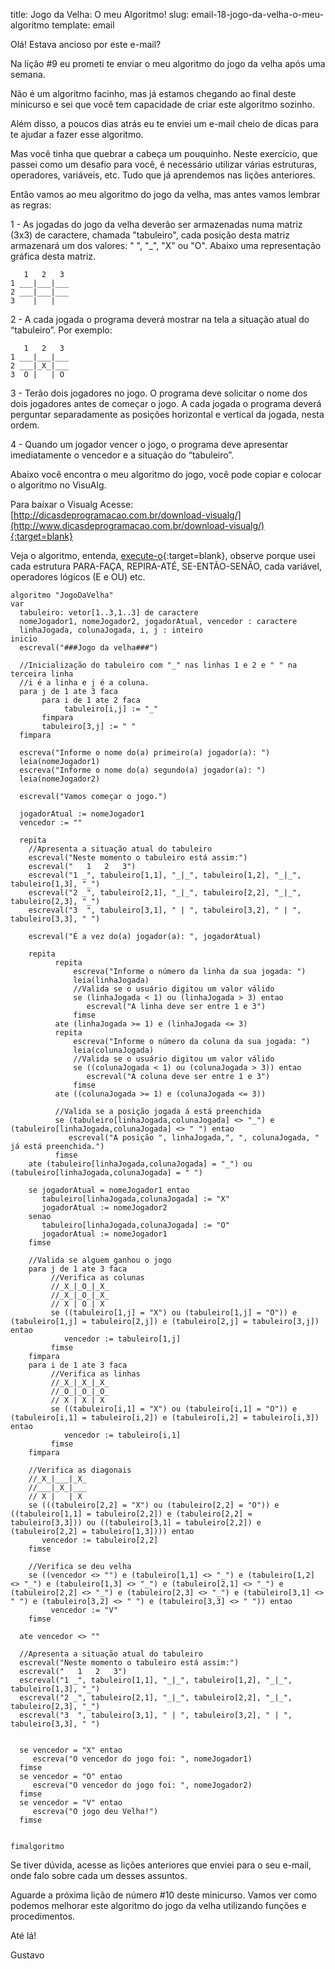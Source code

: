 title: Jogo da Velha: O meu Algoritmo! 
slug: email-18-jogo-da-velha-o-meu-algoritmo
template: email

Olá! Estava ancioso por este e-mail?

Na lição #9 eu prometi te enviar o meu algoritmo do jogo da velha após uma semana.

Não é um algoritmo facinho, mas já estamos chegando ao final deste minicurso 
e sei que você tem capacidade de criar este algoritmo sozinho.

Além disso, a poucos dias atrás eu te enviei um e-mail cheio de dicas para te ajudar
a fazer esse algoritmo.

Mas você tinha que quebrar a cabeça um pouquinho.
Neste exercício, que passei como um desafio para você, 
é necessário utilizar várias estruturas, operadores, variáveis, etc.
Tudo que já aprendemos nas lições anteriores.

Então vamos ao meu algoritmo do jogo da velha, mas antes vamos lembrar as regras:

1 - As jogadas do jogo da velha deverão ser armazenadas numa matriz (3x3) de caractere,
chamada "tabuleiro", cada posição desta matriz armazenará um dos valores: " ", "_", "X" ou "O".
Abaixo uma representação gráfica desta matriz.
```
   1   2   3
1 ___|___|___
2 ___|___|___
3    |   |      
```

2 - A cada jogada o programa deverá mostrar na tela a situação atual do “tabuleiro”.
Por exemplo:
```
   1   2   3
1 ___|___|___
2 ___|_X_|___
3  O |   | O
```

3 - Terão dois jogadores no jogo. O programa deve solicitar o nome dos dois jogadores antes de começar o jogo. A
 cada jogada o programa deverá perguntar separadamente as posições horizontal e vertical da jogada, nesta ordem.

4 - Quando um jogador vencer o jogo, o programa deve apresentar imediatamente o vencedor e a situação do “tabuleiro”.

Abaixo você encontra o meu algoritmo do jogo, você pode copiar e colocar o algoritmo no VisuAlg.

Para baixar o Visualg Acesse: 
[http://dicasdeprogramacao.com.br/download-visualg/](http://www.dicasdeprogramacao.com.br/download-visualg/){:target=blank}

Veja o algoritmo, entenda, [execute-o](http://www.dicasdeprogramacao.com.br/download-visualg/){:target=blank},
observe porque usei cada estrutura PARA-FAÇA, REPIRA-ATÉ, SE-ENTÃO-SENÃO,
cada variável, operadores lógicos (E e OU) etc.

```
algoritmo "JogoDaVelha"
var
  tabuleiro: vetor[1..3,1..3] de caractere
  nomeJogador1, nomeJogador2, jogadorAtual, vencedor : caractere
  linhaJogada, colunaJogada, i, j : inteiro
inicio
  escreval("###Jogo da velha###")
  
  //Inicialização do tabuleiro com "_" nas linhas 1 e 2 e " " na terceira linha
  //i é a linha e j é a coluna.
  para j de 1 ate 3 faca
       para i de 1 ate 2 faca
            tabuleiro[i,j] := "_"
       fimpara
       tabuleiro[3,j] := " "
  fimpara

  escreva("Informe o nome do(a) primeiro(a) jogador(a): ")
  leia(nomeJogador1)
  escreva("Informe o nome do(a) segundo(a) jogador(a): ")
  leia(nomeJogador2)

  escreval("Vamos começar o jogo.")
  
  jogadorAtual := nomeJogador1
  vencedor := ""

  repita
    //Apresenta a situação atual do tabuleiro
    escreval("Neste momento o tabuleiro está assim:")
    escreval("   1   2   3")
    escreval("1 _", tabuleiro[1,1], "_|_", tabuleiro[1,2], "_|_", tabuleiro[1,3], "_")
    escreval("2 _", tabuleiro[2,1], "_|_", tabuleiro[2,2], "_|_", tabuleiro[2,3], "_")
    escreval("3  ", tabuleiro[3,1], " | ", tabuleiro[3,2], " | ", tabuleiro[3,3], " ")

    escreval("É a vez do(a) jogador(a): ", jogadorAtual)

    repita
          repita
              escreva("Informe o número da linha da sua jogada: ")
              leia(linhaJogada)
              //Valida se o usuário digitou um valor válido
              se (linhaJogada < 1) ou (linhaJogada > 3) entao
                 escreval("A linha deve ser entre 1 e 3")
              fimse
          ate (linhaJogada >= 1) e (linhaJogada <= 3)
          repita
              escreva("Informe o número da coluna da sua jogada: ")
              leia(colunaJogada)
              //Valida se o usuário digitou um valor válido
              se ((colunaJogada < 1) ou (colunaJogada > 3)) entao
                 escreval("A coluna deve ser entre 1 e 3")
              fimse
          ate ((colunaJogada >= 1) e (colunaJogada <= 3))
          
          //Valida se a posição jogada á está preenchida
          se (tabuleiro[linhaJogada,colunaJogada] <> "_") e (tabuleiro[linhaJogada,colunaJogada] <> " ") entao
             escreval("A posição ", linhaJogada,", ", colunaJogada, " já está preenchida.")
          fimse
    ate (tabuleiro[linhaJogada,colunaJogada] = "_") ou (tabuleiro[linhaJogada,colunaJogada] = " ")
    
    se jogadorAtual = nomeJogador1 entao
       tabuleiro[linhaJogada,colunaJogada] := "X"
       jogadorAtual := nomeJogador2
    senao
       tabuleiro[linhaJogada,colunaJogada] := "O"
       jogadorAtual := nomeJogador1
    fimse
    
    //Valida se alguem ganhou o jogo
    para j de 1 ate 3 faca
         //Verifica as colunas
         //_X_|_O_|_X_
         //_X_|_O_|_X_
         // X | O | X
         se ((tabuleiro[1,j] = "X") ou (tabuleiro[1,j] = "O")) e (tabuleiro[1,j] = tabuleiro[2,j]) e (tabuleiro[2,j] = tabuleiro[3,j]) entao
            vencedor := tabuleiro[1,j]
         fimse
    fimpara
    para i de 1 ate 3 faca
         //Verifica as linhas
         //_X_|_X_|_X_
         //_O_|_O_|_O_
         // X | X | X
         se ((tabuleiro[i,1] = "X") ou (tabuleiro[i,1] = "O")) e (tabuleiro[i,1] = tabuleiro[i,2]) e (tabuleiro[i,2] = tabuleiro[i,3]) entao
            vencedor := tabuleiro[i,1]
         fimse
    fimpara
    
    //Verifica as diagonais
    //_X_|___|_X_
    //___|_X_|___
    // X |   | X
    se (((tabuleiro[2,2] = "X") ou (tabuleiro[2,2] = "O")) e ((tabuleiro[1,1] = tabuleiro[2,2]) e (tabuleiro[2,2] = tabuleiro[3,3])) ou ((tabuleiro[3,1] = tabuleiro[2,2]) e (tabuleiro[2,2] = tabuleiro[1,3]))) entao
       vencedor := tabuleiro[2,2]
    fimse
    
    //Verifica se deu velha
    se ((vencedor <> "") e (tabuleiro[1,1] <> "_") e (tabuleiro[1,2] <> "_") e (tabuleiro[1,3] <> "_") e (tabuleiro[2,1] <> "_") e (tabuleiro[2,2] <> "_") e (tabuleiro[2,3] <> "_") e (tabuleiro[3,1] <> " ") e (tabuleiro[3,2] <> " ") e (tabuleiro[3,3] <> " ")) entao
         vencedor := "V"
    fimse
    
  ate vencedor <> ""
  
  //Apresenta a situação atual do tabuleiro
  escreval("Neste momento o tabuleiro está assim:")
  escreval("   1   2   3")
  escreval("1 _", tabuleiro[1,1], "_|_", tabuleiro[1,2], "_|_", tabuleiro[1,3], "_")
  escreval("2 _", tabuleiro[2,1], "_|_", tabuleiro[2,2], "_|_", tabuleiro[2,3], "_")
  escreval("3  ", tabuleiro[3,1], " | ", tabuleiro[3,2], " | ", tabuleiro[3,3], " ")

  
  se vencedor = "X" entao
     escreva("O vencedor do jogo foi: ", nomeJogador1)
  fimse
  se vencedor = "O" entao
     escreva("O vencedor do jogo foi: ", nomeJogador2)
  fimse
  se vencedor = "V" entao
     escreva("O jogo deu Velha!")
  fimse
  
    
fimalgoritmo
```

Se tiver dúvida, acesse as lições anteriores que enviei para o seu e-mail, 
onde falo sobre cada um desses assuntos.

Aguarde a próxima lição de número #10 deste minicurso.
Vamos ver como podemos melhorar este algoritmo do jogo da velha utilizando funções e procedimentos.

Até lá!

Gustavo